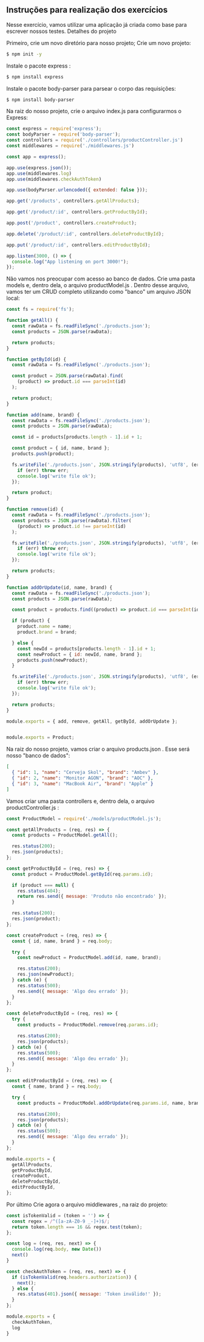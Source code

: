 ## Instruções para realização dos exercícios

Nesse exercício, vamos utilizar uma aplicação já criada como base para escrever nossos testes.
Detalhes do projeto

Primeiro, crie um novo diretório para nosso projeto;
Crie um novo projeto:

```bash
$ npm init -y
```

Instale o pacote express :

```bash
$ npm install express
```

Instale o pacote body-parser para parsear o corpo das requisições:

```bash
$ npm install body-parser
```

Na raiz do nosso projeto, crie o arquivo index.js para configurarmos o Express:

```javascript
const express = require('express');
const bodyParser = require('body-parser');
const controllers = require('./controllers/productController.js')
const middlewares = require('./middlewares.js')

const app = express();

app.use(express.json());
app.use(middlewares.log)
app.use(middlewares.checkAuthToken)

app.use(bodyParser.urlencoded({ extended: false }));

app.get('/products', controllers.getAllProducts);

app.get('/product/:id', controllers.getProductById);

app.post('/product', controllers.createProduct);

app.delete('/product/:id', controllers.deleteProductById);

app.put('/product/:id', controllers.editProductById);

app.listen(3000, () => {
  console.log("App listening on port 3000!");
});
```

Não vamos nos preocupar com acesso ao banco de dados. Crie uma pasta models e, dentro dela, o arquivo productModel.js . Dentro desse arquivo, vamos ter um CRUD completo utilizando como "banco" um arquivo JSON local:

```javascript
const fs = require('fs');

function getAll() {
  const rawData = fs.readFileSync('./products.json');
  const products = JSON.parse(rawData);

  return products;
}

function getById(id) {
  const rawData = fs.readFileSync('./products.json');

  const product = JSON.parse(rawData).find(
    (product) => product.id === parseInt(id)
  );

  return product;
}

function add(name, brand) {
  const rawData = fs.readFileSync('./products.json');
  const products = JSON.parse(rawData);

  const id = products[products.length - 1].id + 1;

  const product = { id, name, brand };
  products.push(product);

  fs.writeFile('./products.json', JSON.stringify(products), 'utf8', (err) => {
    if (err) throw err;
    console.log('write file ok');
  });

  return product;
}

function remove(id) {
  const rawData = fs.readFileSync('./products.json');
  const products = JSON.parse(rawData).filter(
    (product) => product.id !== parseInt(id)
  );

  fs.writeFile('./products.json', JSON.stringify(products), 'utf8', (err) => {
    if (err) throw err;
    console.log('write file ok');
  });

  return products;
}

function addOrUpdate(id, name, brand) {
  const rawData = fs.readFileSync('./products.json');
  const products = JSON.parse(rawData);

  const product = products.find((product) => product.id === parseInt(id));

  if (product) {
    product.name = name;
    product.brand = brand;

  } else {
    const newId = products[products.length - 1].id + 1;
    const newProduct = { id: newId, name, brand };
    products.push(newProduct);
  }

  fs.writeFile('./products.json', JSON.stringify(products), 'utf8', (err) => {
    if (err) throw err;
    console.log('write file ok');
  });

  return products;
}

module.exports = { add, remove, getAll, getById, addOrUpdate };


module.exports = Product;
```

Na raiz do nosso projeto, vamos criar o arquivo products.json . Esse será nosso "banco de dados":

```json
[
  { "id": 1, "name": "Cerveja Skol", "brand": "Ambev" },
  { "id": 2, "name": "Monitor AGON", "brand": "AOC" },
  { "id": 3, "name": "MacBook Air", "brand": "Apple" }
]
```

Vamos criar uma pasta controllers e, dentro dela, o arquivo productController.js :

```javascript
const ProductModel = require('./models/productModel.js');

const getAllProducts = (req, res) => {
  const products = ProductModel.getAll();

  res.status(200);
  res.json(products);
};

const getProductById = (req, res) => {
  const product = ProductModel.getById(req.params.id);

  if (product === null) {
    res.status(404);
    return res.send({ message: 'Produto não encontrado' });
  }

  res.status(200);
  res.json(product);
};

const createProduct = (req, res) => {
  const { id, name, brand } = req.body;

  try {
    const newProduct = ProductModel.add(id, name, brand);

    res.status(200);
    res.json(newProduct);
  } catch (e) {
    res.status(500);
    res.send({ message: 'Algo deu errado' });
  }
};

const deleteProductById = (req, res) => {
  try {
    const products = ProductModel.remove(req.params.id);

    res.status(200);
    res.json(products);
  } catch (e) {
    res.status(500);
    res.send({ message: 'Algo deu errado' });
  }
};

const editProductById = (req, res) => {
  const { name, brand } = req.body;

  try {
    const products = ProductModel.addOrUpdate(req.params.id, name, brand);

    res.status(200);
    res.json(products);
  } catch (e) {
    res.status(500);
    res.send({ message: 'Algo deu errado' });
  }
};

module.exports = {
  getAllProducts,
  getProductById,
  createProduct,
  deleteProductById,
  editProductById,
};
```

Por último Crie agora o arquivo middlewares , na raiz do projeto:

```javascript
const isTokenValid = (token = '') => {
  const regex = /^([a-zA-Z0-9 _-]+)$/;
  return token.length === 16 && regex.test(token);
};

const log = (req, res, next) => {
  console.log(req.body, new Date())
  next()
}

const checkAuthToken = (req, res, next) => {
  if (isTokenValid(req.headers.authorization)) {
    next();
  } else {
    res.status(401).json({ message: 'Token inválido!' });
  }
};

module.exports = {
  checkAuthToken,
  log
}
```
